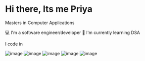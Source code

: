 # Hi there, Its me Priya
Masters in Computer Applications

💻 I'm a software engineer/developer
🌱 I'm currently learning DSA


I code in 


![image](https://github.com/PriyaDhanvi/priyadharshini-k/assets/155073163/659018a0-79ab-4150-baba-8db35c7b1a84)           ![image](https://github.com/PriyaDhanvi/priyadharshini-k/assets/155073163/ec6aa121-ec67-4dce-bc19-f252d6463088)     ![image](https://github.com/PriyaDhanvi/priyadharshini-k/assets/155073163/14e729d7-9640-423d-981d-72d1396c7441)     ![image](https://github.com/PriyaDhanvi/priyadharshini-k/assets/155073163/c032b05c-3780-4be4-8770-8f6e2729707e)           ![image](https://github.com/PriyaDhanvi/priyadharshini-k/assets/155073163/3c0d3b87-65dd-4a17-9578-94ff56989b54)


        



